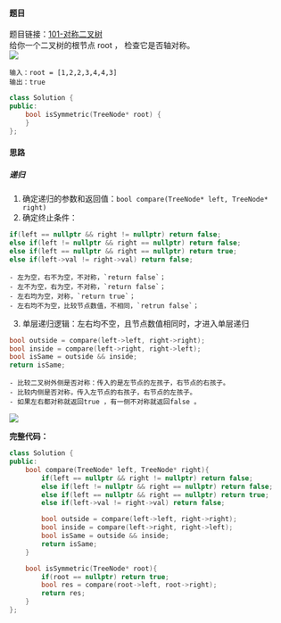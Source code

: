 <h4 id="hvOYE">题目</h4>

题目链接：[101-对称二叉树](https://leetcode.cn/problems/symmetric-tree/description/)  
给你一个二叉树的根节点 root ， 检查它是否轴对称。  
![](http://cdn.notes.kamacoder.com/b9488ea5-9528-4987-9edb-c5663d643e8a.png)

```plain
输入：root = [1,2,2,3,4,4,3]
输出：true
```

```cpp
class Solution {
public:
    bool isSymmetric(TreeNode* root) {
    }
};
```

<h4 id="dZ9m7">思路</h4>
<h5 id="PSFQ6">递归</h5>

1. 确定递归的参数和返回值：`bool compare(TreeNode* left, TreeNode* right)`
2. 确定终止条件：

```cpp
if(left == nullptr && right != nullptr) return false;
else if(left != nullptr && right == nullptr) return false;
else if(left == nullptr && right == nullptr) return true;
else if(left->val != right->val) return false;
```

    - 左为空，右不为空，不对称，`return false`；
    - 左不为空，右为空，不对称，`return false`；
    - 左右均为空，对称，`return true`；
    - 左右均不为空，比较节点数值，不相同，`retrun false`；
3. 单层递归逻辑：左右均不空，且节点数值相同时，才进入单层递归

```cpp
bool outside = compare(left->left, right->right);
bool inside = compare(left->right, right->left);
bool isSame = outside && inside;
return isSame;
```

    - 比较二叉树外侧是否对称：传入的是左节点的左孩子，右节点的右孩子。
    - 比较内侧是否对称，传入左节点的右孩子，右节点的左孩子。
    - 如果左右都对称就返回true ，有一侧不对称就返回false 。

![](http://cdn.notes.kamacoder.com/c3069388-2bc1-4cca-a823-23d4be1756db.png)

**完整代码：**

```cpp
class Solution {
public:
    bool compare(TreeNode* left, TreeNode* right){
        if(left == nullptr && right != nullptr) return false;
        else if(left != nullptr && right == nullptr) return false;
        else if(left == nullptr && right == nullptr) return true;
        else if(left->val != right->val) return false;

        bool outside = compare(left->left, right->right);
        bool inside = compare(left->right, right->left);
        bool isSame = outside && inside;
        return isSame;
    }

    bool isSymmetric(TreeNode* root){
        if(root == nullptr) return true;
        bool res = compare(root->left, root->right);
        return res;
    }
};
```

